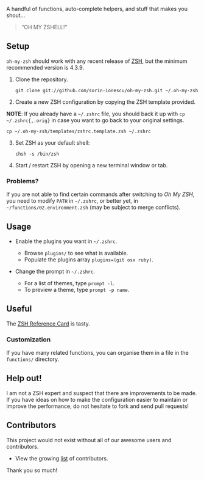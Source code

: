 A handful of functions, auto-complete helpers, and stuff that makes you shout...

> “OH MY ZSHELL!”

## Setup

`oh-my-zsh` should work with any recent release of [ZSH](http://www.zsh.org), but the
minimum recommended version is 4.3.9.

1. Clone the repository.

    `git clone git://github.com/sorin-ionescu/oh-my-zsh.git ~/.oh-my-zsh`

2. Create a new ZSH configuration by copying the ZSH template provided.

**NOTE**: If you already have a `~/.zshrc` file, you should back it up with `cp
~/.zshrc{,.orig}` in case you want to go back to your original settings.

    cp ~/.oh-my-zsh/templates/zshrc.template.zsh ~/.zshrc

3. Set ZSH as your default shell:

    `chsh -s /bin/zsh`

4. Start / restart ZSH by opening a new terminal window or tab.

### Problems?

If you are not able to find certain commands after switching to *Oh My ZSH*, you need
to modify `PATH` in `~/.zshrc`, or better yet, in `~/functions/02.environment.zsh`
(may be subject to merge conflicts).

## Usage

- Enable the plugins you want in `~/.zshrc`.
    - Browse `plugins/` to see what is available.
    - Populate the plugins array `plugins=(git osx ruby)`.

- Change the prompt in `~/.zshrc`.
    - For a list of themes, type `prompt -l`.
    - To preview a theme, type `prompt -p name`.

## Useful

The [ZSH Reference Card](http://www.bash2zsh.com/zsh_refcard/refcard.pdf) is tasty.

### Customization

If you have many related functions, you can organise them in a file in the
`functions/` directory.

## Help out!

I am not a ZSH expert and suspect that there are improvements to be made. If you have
ideas on how to make the configuration easier to maintain or improve the performance,
do not hesitate to fork and send pull requests!

## Contributors

This project would not exist without all of our awesome users and contributors.

- View the growing [list](https://github.com/robbyrussell/oh-my-zsh/contributors) of
  contributors.

Thank you so much!


